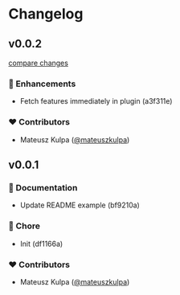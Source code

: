 # Changelog


## v0.0.2

[compare changes](https://undefined/undefined/compare/v0.0.1...v0.0.2)

### 🚀 Enhancements

- Fetch features immediately in plugin (a3f311e)

### ❤️  Contributors

- Mateusz Kulpa ([@mateuszkulpa](http://github.com/mateuszkulpa))

## v0.0.1


### 📖 Documentation

- Update README example (bf9210a)

### 🏡 Chore

- Init (df1166a)

### ❤️  Contributors

- Mateusz Kulpa ([@mateuszkulpa](http://github.com/mateuszkulpa))

